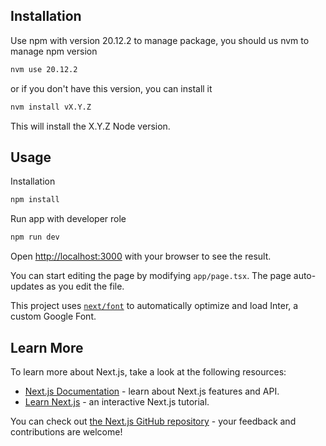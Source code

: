 ## Installation

Use npm with version 20.12.2 to manage package, you should us nvm to manage npm version

```bash
nvm use 20.12.2
```

or if you don't have this version, you can install it

```bash
nvm install vX.Y.Z
```

This will install the X.Y.Z Node version.

## Usage

Installation

```bash
npm install
```

Run app with developer role

```bash
npm run dev
```

Open [http://localhost:3000](http://localhost:3000) with your browser to see the result.

You can start editing the page by modifying `app/page.tsx`. The page auto-updates as you edit the file.

This project uses [`next/font`](https://nextjs.org/docs/basic-features/font-optimization) to automatically optimize and load Inter, a custom Google Font.

## Learn More

To learn more about Next.js, take a look at the following resources:

- [Next.js Documentation](https://nextjs.org/docs) - learn about Next.js features and API.
- [Learn Next.js](https://nextjs.org/learn) - an interactive Next.js tutorial.

You can check out [the Next.js GitHub repository](https://github.com/vercel/next.js/) - your feedback and contributions are welcome!
